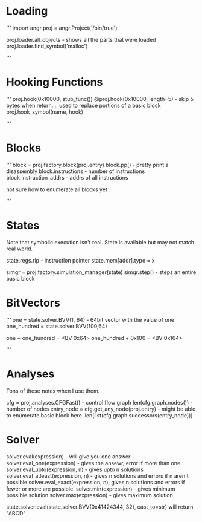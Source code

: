 <!-- TITLE: Angr -->
<!-- SUBTITLE: A quick summary of Angr -->

# Loading
'''
import angr
proj = angr.Project('/bin/true')

proj.loader.all_objects - shows all the parts that were loaded
proj.loader.find_symbol('malloc')

'''
# Hooking Functions
'''
proj.hook(0x10000, stub_func())
@proj.hook(0x10000, length=5) - skip 5 bytes when return.... used to replace portions of a basic block
proj.hook_symbol(name, hook)

'''

# Blocks
'''
block = proj.factory.block(proj.entry)
block.pp() - pretty print a disassembly
block.instructions - number of instructions
block.instruction_addrs - addrs of all instructions


not sure how to enumerate all blocks yet

'''

# States
Note that symbolic execution isn't real.  State is available but may not match real world.

state.regs.rip - instruction pointer
state.mem[addr].type = x

simgr = proj.factory.simulation_manager(state)
simgr.step() - steps an entire basic block

# BitVectors
'''
one = state.solver.BVV(1, 64)   - 64bit vector with the value of one
one_hundred = state.solver.BVV(100,64)

one + one_hundred = <BV 0x64>
one_hundred + 0x100 = <BV 0x164>


'''


# Analyses

Tons of these notes when I use them.

cfg = proj.analyses.CFGFast()  - control flow graph
len(cfg.graph.nodes()) - number of nodes
entry_node = cfg.get_any_node(proj.entry) - might be able to enumerate basic block here.
len(list(cfg.graph.successors(entry_node)))



# Solver

solver.eval(expression) - will give you one answer
solver.eval_one(expression) - gives the ansewr, error if more than one
solver.eval_upto(expression, n) - gives upto n solutions
solver.eval_atleast(expression, n) - gives n solutions and errors if n aren't possible
solver.eval_exact(expression, n), gives n solutions and errors if fewer or more are possible.
solver.min(expression) - gives minimum possible solution
solver.max(expression) - gives maximum solution

state.solver.eval(state.solver.BVV(0x41424344, 32), cast_to=str) will return "ABCD"

